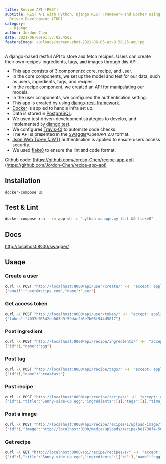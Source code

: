```yaml
---
title: Recipe API (REST)
subtitle: REST API with Python, Django REST Framework and Docker using Test
  Driven Development (TDD)
category:
  - Django
author: Jordon Chen
date: 2021-06-05T01:53:02.450Z
featureImage: /uploads/screen-shot-2021-06-05-at-9.58.25-am.jpg
---
```

A django-based restful API to store and fetch recipes. Users can create their own recipes, ingredients, tags, and images through this API.

* This app consists of 3 components: core, recipe, and user.
* In the core components, we set up the model and test for our data, such as users, ingredients, tags, and recipes.
* In the recipe component, we created an API for manipulating our models.
* In the user components, we configured the authentication setting.
* This app is created by using [django-rest-framework](https://www.django-rest-framework.org/).
* [Docker](https://www.docker.com/) is applied to handle infra set up.
* Data is stored in [PostgreSQL](https://www.postgresql.org/).
* We used test-driven-development strategies to develop, and implemented by [django test](https://docs.djangoproject.com/en/3.2/topics/testing/overview/).
* We configured [Travis-CI](https://www.travis-ci.com/) to automate code checks.
* The API is presented in the [Swagger](https://swagger.io/resources/open-api/)/OpenAPI 2.0 format.
* [Json Web Token (JWT)](https://jwt.io/) authentication is applied to ensure users access security.
* We used [flake8](https://flake8.pycqa.org/en/latest/) to ensure the lint and code format.

Github code: [https://github.com/Jordon-Chen/recipe-app-api](https://github.com/Jordon-Chen/recipe-app-api)


## **Installation**

```bash
docker-compose up
```

## **Test & Lint**

```bash
docker-compose run --rm app sh -c "python manage.py test && flake8"
```

## **Docs**

<http://localhost:8000/swagger/>

## **Usage**

### Create a user

```bash
curl -X POST "http://localhost:8000/api/user/create/" -H  "accept: application/json" -H  "Content-Type: application/json" -d "{  \"email\": \"user@recipe.com\",  \"password\": \"password\",  \"name\": \"user\"}"
{"email":"user@recipe.com","name":"user"}
```

### Get access token

```bash
curl -X POST "http://localhost:8000/api/user/token/" -H  "accept: application/json" -H  "Content-Type: application/json" -d "{  \"email\": \"user@recipe.com\",  \"password\": \"password\"}"
{"token":"4037d08542ee003d9f59dac2b8e7b06f544d5817"}
```

### Post ingredient

```bash
curl -X POST "http://localhost:8000/api/recipe/ingredients/" -H  "accept: application/json" -H  "Authorization: Token 4037d08542ee003d9f59dac2b8e7b06f544d5817" -H  "Content-Type: application/json" -d "{  \"name\": \"egg\"}"
{"id":1,"name":"egg"}
```

### Post tag

```bash
curl -X POST "http://localhost:8000/api/recipe/tags/" -H  "accept: application/json" -H  "Authorization: Token 4037d08542ee003d9f59dac2b8e7b06f544d5817" -H  "Content-Type: application/json" -d "{  \"name\": \"breakfast\"}"
{"id":1,"name":"breakfast"}
```

### Post recipe

```bash
curl -X POST "http://localhost:8000/api/recipe/recipes/" -H  "accept: application/json" -H  "Authorization: Token 4037d08542ee003d9f59dac2b8e7b06f544d5817" -H  "Content-Type: application/json" -d "{  \"title\": \"Sunny-side-up egg\",  \"ingredients\": [1],  \"tags\": [1],  \"time_minutes\": 5,  \"price\": \"1.00\",  \"link\": \"https://www.cookinglight.com/recipes/pristine-sunny-side-up-eggs\"}"
{"id":1,"title":"Sunny-side-up egg","ingredients":[1],"tags":[1],"time_minutes":5,"price":"1.00","link":"https://www.cookinglight.com/recipes/pristine-sunny-side-up-eggs"}
```

### Post a image

```bash
curl -X POST "http://localhost:8000/api/recipe/recipes/1/upload-image/" -H  "Authorization: Token 4037d08542ee003d9f59dac2b8e7b06f544d5817" -H "Content-type: multipart/form-data" -F "image=@/Users/user/Downloads/sunny-egg.jpeg"
{"id":1,"image":"http://localhost:8000/media/uploads/recipe/be1738f4-5668-47b6-9868-216dfe3f14fd.jpeg"}
```

### Get recipe

```bash
curl -X GET "http://localhost:8000/api/recipe/recipes/1/" -H  "accept: application/json" -H  "Authorization: Token 4037d08542ee003d9f59dac2b8e7b06f544d5817"
{"id":1,"title":"Sunny-side-up egg","ingredients":[{"id":1,"name":"egg"}],"tags":[{"id":1,"name":"breakfast"}],"time_minutes":5,"price":"1.00","link":"https://www.cookinglight.com/recipes/pristine-sunny-side-up-eggs"}
```